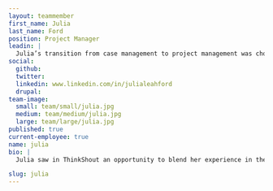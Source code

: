 ```yaml
---
layout: teammember
first_name: Julia
last_name: Ford
position: Project Manager
leadin: |
  Julia’s transition from case management to project management was chock full of adventure. Her attention to big details, aptitude for managing people, and her organizational skills position her well to lead our project teams. 
social:
  github: 
  twitter:
  linkedin: www.linkedin.com/in/julialeahford
  drupal: 
team-image:
  small: team/small/julia.jpg
  medium: team/medium/julia.jpg
  large: team/large/julia.jpg
published: true
current-employee: true
name: julia
bio: |
  Julia saw in ThinkShout an opportunity to blend her experience in the program side of the nonprofit world with her history of managing large scale events. She loves the A to Z process that big projects require to be successful, and she’s not afraid of  the challenges that may arise on the way - in fact, she welcomes them. She once picked up her entire life and moved to South America to volunteer. If that’s not fearless, then we don’t know what is. Now she’s in her element, managing large budgets, navigating around moving targets, and working to ensure our project deliverables are up to the ThinkShout standard. When she’s not project managing, she’s baking, reading, and traveling. 

slug: julia
---
```

